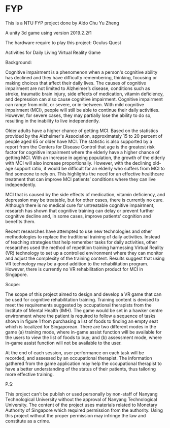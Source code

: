 # FYP

This is a NTU FYP project done by Aldo Chu Yu Zheng

A unity 3d game using version 2019.2.2f1

The hardware require to play this project: Oculus Quest


Activities for Daily Living Virtual Reality Game

Background:

Cognitive impairment is a phenomenon when a person's cognitive ability has declined and they have difficulty remembering, thinking, focusing or making choices that affect their daily lives. The causes of cognitive impairment are not limited to Alzheimer’s disease, conditions such as stroke, traumatic brain injury, side effects of medication, vitamin deficiency, and depression can also cause cognitive impairment. Cognitive impairment can range from mild, or severe, or in-between. With mild cognitive impairment (MCI), people will still be able to continue their daily activities. However, for severe cases, they may partially lose the ability to do so, resulting in the inability to live independently. 

Older adults have a higher chance of getting MCI. Based on the statistics provided by the Alzheimer's Association, approximately 15 to 20 percent of people aged 65 or older have MCI. The statistic is also supported by a report from the Centers for Disease Control that age is the greatest risk factor for cognitive impairment where the elderly have a higher chance of getting MCI. With an increase in ageing population, the growth of the elderly with MCI will also increase proportionally. However, with the declining old-age support ratio, it would be difficult for an elderly who suffers from MCI to find someone to rely on. This highlights the need for an effective healthcare treatment that can improve MCI patients’ conditions where they can live independently. 

MCI that is caused by the side effects of medication, vitamin deficiency, and depression may be treatable, but for other cases, there is currently no cure. Although there is no medical cure for untreatable cognitive impairment, research has shown that cognitive training can delay or prevent further cognitive decline and, in some cases, improve patients’ cognition and benefits them.

Recent researches have attempted to use new technologies and other methodologies to replace the traditional training of daily activities. Instead of teaching strategies that help remember tasks for daily activities, other researches used the method of repetition training harnessing Virtual Reality (VR) technology to set up a controlled environment where they can monitor and adjust the complexity of the training content. Results suggest that using VR technology may be a good addition to the rehabilitation program. However, there is currently no VR rehabilitation product for MCI in Singapore.

Scope:

The scope of this project aimed to design and develop a VR game that can be used for cognitive rehabilitation training. Training content is devised to meet the requirements suggested by occupational therapists from the Institute of Mental Health (IMH). The game would be set in a hawker centre environment where the patient is required to follow a sequence of tasks shown in figure 1 from purchasing a list of foods to finding an empty seat which is localized for Singaporean. There are two different modes in the game (a) training mode, where in-game assist function will be available for the users to view the list of foods to buy; and (b) assessment mode, where in-game assist function will not be available to the user. 

At the end of each session, user performance on each task will be recorded, and assessed by an occupational therapist. The information gathered from the game application may help the occupational therapist to have a better understanding of the status of their patients, thus tailoring more effective training. 

P.S:

This project can't be publish or used personally by non-staff of Nanyang Technological University without the approval of Nanyang Technological University. The content of the project uses materials related to Monetary Authority of Singapore which required permission from the authority. Using this project without the proper permission may infringe the law and constitute as a crime.   
